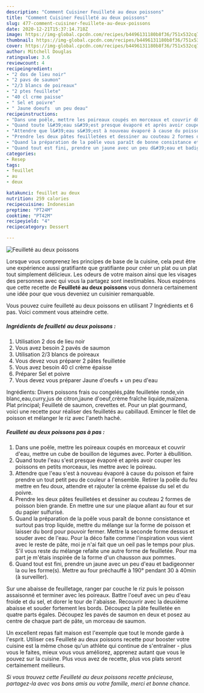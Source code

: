 ```yaml
---
description: "Comment Cuisiner Feuilleté au deux poissons"
title: "Comment Cuisiner Feuilleté au deux poissons"
slug: 477-comment-cuisiner-feuillete-au-deux-poissons
date: 2020-12-21T15:37:14.718Z
image: https://img-global.cpcdn.com/recipes/b4496131180b8f36/751x532cq70/feuillete-au-deux-poissons-photo-principale-de-la-recette.jpg
thumbnail: https://img-global.cpcdn.com/recipes/b4496131180b8f36/751x532cq70/feuillete-au-deux-poissons-photo-principale-de-la-recette.jpg
cover: https://img-global.cpcdn.com/recipes/b4496131180b8f36/751x532cq70/feuillete-au-deux-poissons-photo-principale-de-la-recette.jpg
author: Mitchell Douglas
ratingvalue: 3.6
reviewcount: 4
recipeingredient:
- "2 dos de lieu noir"
- "2 pavs de saumon"
- "2/3 blancs de poireaux"
- "2 ptes feuillete"
- "40 cl crme paisse"
- " Sel et poivre"
- " Jaune doeufs  un peu deau"
recipeinstructions:
- "Dans une poêle, mettre les poireaux coupés en morceaux et couvrir d&#39;eau, mettre un cube de bouillon de légumes avec. Porter à ébullition."
- "Quand toute l&#39;eau s&#39;est presque évaporé et après avoir couper les poissons en petits morceaux, les mettre avec le poireau."
- "Attendre que l&#39;eau s&#39;est à nouveau évaporé à cause du poisson et faire prendre un tout petit peu de couleur a l&#39;ensemble. Retirer la poêle du feu mettre en feu doux, attendre et rajouter la crème épaisse du sel et du poivre."
- "Prendre les deux pâtes feuilletées et dessiner au couteau 2 formes de poisson bien grande. En mettre une sur une plaque allant au four et sur du papier sulfurisé."
- "Quand la préparation de la poêle vous paraît de bonne consistance et surtout pas trop liquide, mettre du mélange sur la forme de poisson et laisser du bord pour pouvoir fermer. Mettre la seconde forme dessus et souder avec de l&#39;eau. Pour la déco faite comme l&#39;inspiration vous vient avec le reste de pâte, moi je n&#39;ai fait que un oeil pas le temps pour plus. S&#39;il vous reste du mélange refaite une autre forme de feuilletée. Pour ma part je m&#39;étais inspirée de la forme d&#39;un chausson aux pommes."
- "Quand tout est fini, prendre un jaune avec un peu d&#39;eau et badigeonner la ou les forme(s). Mettre au four préchauffé à 190° pendant 30 à 40min (à surveiller)."
categories:
- Resep
tags:
- feuillet
- au
- deux

katakunci: feuillet au deux 
nutrition: 259 calories
recipecuisine: Indonesian
preptime: "PT24M"
cooktime: "PT42M"
recipeyield: "4"
recipecategory: Dessert

---
```



![Feuilleté au deux poissons](https://img-global.cpcdn.com/recipes/b4496131180b8f36/751x532cq70/feuillete-au-deux-poissons-photo-principale-de-la-recette.jpg)

Lorsque vous comprenez les principes de base de la cuisine, cela peut être une expérience aussi gratifiante que gratifiante pour créer un plat ou un plat tout simplement délicieux. Les odeurs de votre maison ainsi que les visages des personnes avec qui vous la partagez sont inestimables. Nous espérons que cette recette de <strong> Feuilleté au deux poissons </strong> vous donnera certainement une idée pour que vous deveniez un cuisinier remarquable.

<!--inarticleads1-->

Vous pouvez cuire feuilleté au deux poissons en utilisant 7 Ingrédients et 6 pas. Voici comment vous atteindre cette.

##### Ingrédients de feuilleté au deux poissons :

1. Utilisation 2 dos de lieu noir
1. Vous avez besoin 2 pavés de saumon
1. Utilisation 2/3 blancs de poireaux
1. Vous devez vous préparer 2 pâtes feuilletée
1. Vous avez besoin 40 cl crème épaisse
1. Préparer  Sel et poivre
1. Vous devez vous préparer  Jaune d&#39;oeufs + un peu d&#39;eau


Ingrédients: Divers poissons frais ou congelés,pâte feuilletée ronde,vin blanc,eau,curry,jus de citron,jaune d&#39;oeuf,crème fraîche liquide,maïzena. Plat principal; Feuilleté de saumon, crevettes et. Pour un plat gourmand, voici une recette pour réaliser des feuilletés au cabillaud. Emincer le filet de poisson et mélanger le riz avec l&#39;aneth haché. 

<!--inarticleads2-->

##### Feuilleté au deux poissons pas à pas :

1. Dans une poêle, mettre les poireaux coupés en morceaux et couvrir d&#39;eau, mettre un cube de bouillon de légumes avec. Porter à ébullition.
1. Quand toute l&#39;eau s&#39;est presque évaporé et après avoir couper les poissons en petits morceaux, les mettre avec le poireau.
1. Attendre que l&#39;eau s&#39;est à nouveau évaporé à cause du poisson et faire prendre un tout petit peu de couleur a l&#39;ensemble. Retirer la poêle du feu mettre en feu doux, attendre et rajouter la crème épaisse du sel et du poivre.
1. Prendre les deux pâtes feuilletées et dessiner au couteau 2 formes de poisson bien grande. En mettre une sur une plaque allant au four et sur du papier sulfurisé.
1. Quand la préparation de la poêle vous paraît de bonne consistance et surtout pas trop liquide, mettre du mélange sur la forme de poisson et laisser du bord pour pouvoir fermer. Mettre la seconde forme dessus et souder avec de l&#39;eau. Pour la déco faite comme l&#39;inspiration vous vient avec le reste de pâte, moi je n&#39;ai fait que un oeil pas le temps pour plus. S&#39;il vous reste du mélange refaite une autre forme de feuilletée. Pour ma part je m&#39;étais inspirée de la forme d&#39;un chausson aux pommes.
1. Quand tout est fini, prendre un jaune avec un peu d&#39;eau et badigeonner la ou les forme(s). Mettre au four préchauffé à 190° pendant 30 à 40min (à surveiller).


Sur une abaisse de feuilletage, ranger par couche le riz puis le poisson assaisonné et terminer avec les poireaux. Battre l&#39;oeuf avec un peu d&#39;eau froide et du sel, et dorer le tour de l&#39;abaisse. Recouvrir avec la deuxième abaisse et souder fortement les bords. Découpez la pâte feuilletée en quatre parts égales. Découpez les pavés de saumon en deux et posez au centre de chaque part de pâte, un morceau de saumon. 

<!--inarticleads1-->

<p>
Un excellent repas fait maison est l'exemple que tout le monde garde à l'esprit. Utiliser ces Feuilleté au deux poissons recette pour booster votre cuisine est la même chose qu'un athlète qui continue de s'entraîner - plus vous le faites, mieux vous vous améliorez, apprenez autant que vous le pouvez sur la cuisine. Plus vous avez de recette, plus vos plats seront certainement meilleurs.
</p>

<p>
<i>Si vous trouvez cette Feuilleté au deux poissons recette précieuse, partagez-la avec vos bons amis ou votre famille, merci et bonne chance.</i>
</p>
